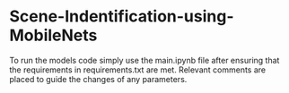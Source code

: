 # Scene-Indentification-using-MobileNets

To run the models code simply use the main.ipynb file after ensuring that the requirements in requirements.txt are met.
Relevant comments are placed to guide the changes of any parameters.
